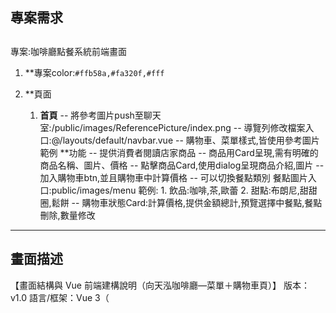 ## **專案需求**

## 
專案:咖啡廳點餐系統前端畫面
1. **專案color:```#ffb58a,#fa320f,#fff```
        
2. **頁面
    1. **首頁**
        -- 將參考圖片push至聊天室:/public/images/ReferencePicture/index.png
        -- 導覽列修改檔案入口:@/layouts/default/navbar.vue
        -- 購物車、菜單樣式,皆使用參考圖片範例
        **功能
        -- 提供消費者閱讀店家商品
        -- 商品用Card呈現,需有明確的商品名稱、圖片、價格
        -- 點擊商品Card,使用dialog呈現商品介紹,圖片
        -- 加入購物車btn,並且購物車中計算價格
        -- 可以切換餐點類別
            餐點圖片入口:public/images/menu
            範例:
                1. 飲品:咖啡,茶,歐蕾
                2. 甜點:布朗尼,甜甜圈,鬆餅
        -- 購物車狀態Card:計算價格,提供金額總計,預覽選擇中餐點,餐點刪除,數量修改
--- 
## **畫面描述** 
【畫面結構與 Vue 前端建構說明（向天泓咖啡廳—菜單＋購物車頁）】
版本：v1.0
語言/框架：Vue 3（<script setup>）、Pinia（狀態）、Vue Router（頁面切換）、Vite（開發建置）
UI 工具：可用原生 CSS / Tailwind / Vuetify（下文以中立命名與 class 說明，實作時可對應到任一 UI 套件）

────────────────────────────────────────
一、頁面總覽與版面配置
────────────────────────────────────────
頁面類型：商品清單 + 側邊購物車
整體佈局：
- Header（上方工具列）
- Main（左右兩欄）
  - LeftAside：分類目錄（左側窄欄）
  - ProductArea：商品卡片網格（中間主欄）
  - RightAside：購物車（右側窄欄）

使用 CSS Grid 或 Flex：
- Grid 方案：
  .page { display: grid; grid-template-rows: auto 1fr; height: 100vh; }
  .main { display: grid; grid-template-columns: 220px 1fr 360px; gap: 16px; }
- RWD：
  ≥1280px：維持三欄
  1024–1279px：購物車折疊為抽屜；主區域改 220px + 1fr
  <1024px：改為上下結構（分類折疊成 Drawer），商品採 2 欄或 1 欄，購物車以浮動/底部抽屜呈現
三、各區塊視覺與交互細節
────────────────────────────────────────
1) HeaderBar
- 置中頁名（大字：「向天泓咖啡廳」），左右各有功能鈕。
- 左上角「返回樣板」為淺橘色 Pill 按鈕；右側兩顆為淺色圓角按鈕。
- 事件：
  - onBackTemplate()：返回上一頁或樣板清單
  - onReservation()：導向訂位頁/外部連結
  - onHome()：回到首頁（router.push('/')）

2) CategorySidebar（左側分類）
- 包含：特色風味小火鍋、特色風味簡餐、單品咖啡、義式咖啡、茶、無咖啡因飲品、甜點、炸物
- 目前「特色風味小火鍋」高亮（紅底白字；圓角 Pill），其他為一般清單。
- 交互：點擊分類 → 觸發 setCategory(categoryId) → ProductGrid 依分類過濾。
- 可支援「滾動同步」：當中間商品滾動到某分類分段時，左側自動高亮對應分類。

3) ProductGrid（商品卡片區）
- 每列 3 張卡片（≥1280px），卡片等高，含大圖、品名、副標/標籤、售價、加入按鈕。
- 商品命名樣式（示例）：
  - 蕃茄牛切鍋（雞肉）—售價 NT$400
  - 泰式酸辣鍋（雞肉）—NT$380
  - 羊奶相相鍋（雞肉）—NT$380 等等
- 卡片元素：
  - 商品圖（上方）
  - 文字區：標題（粗體）、副標（灰字，如「特色風味小火鍋」）
  - 售價（「NT$380」）
  - 行動列：
    - 「加入」圓角紅色按鈕，含購物車小圖示與文字
- 事件/狀態：
  - addToCart(product, qty=1)
  - 可擴充：點卡進入「商品詳情對話框」選擇口味/加料/備註

4) CartSidebar（右側購物車）
- 空狀態：顯示「購物車是空的」
- 有品項時：
  - 列出每個 CartItem（縮圖、品名、口味、單價、數量 +/-、小計、刪除）
  - 活動橫幅（例：全品項85折優惠實施中！、滿500元再送炸物拼盤一份！）
  - 小計、總計（粗體）
  - 「前往結帳」主要按鈕（滿版橘色），disabled 條件：購物車為空或未達最低金額
- 右下角圓形按鈕（畫面顯示的「？」風格）：可作為「客服/說明/QA」
- 事件：
  - updateQty(itemId, +1/-1)
  - removeItem(itemId)
  - applyCoupon(code)（可在 CartPromo 中）
  - goCheckout()
  - 價格使用整數（TWD），顯示「NT$」字樣由前端格式化。
5) RWD 與可用性建議
────────────────────────────────────────
- 手機版將左側分類與右側購物車改為抽屜（Drawer）；固定底部顯示「查看購物車（總計）」浮動條。
- 圖片需等比例裁切（object-fit: cover）確保網格整齊。
- 鍵盤操作：Tab 可導覽卡片與加入按鈕。
- 無障礙：img 加 alt、按鈕加 aria-label、金額朗讀友善。
6) 骨架已對應到畫面：
- 左側類別清單（「特色風味小火鍋」高亮）
- 中間 3xN 商品卡（每張含圖、標題、副標、價格、加入）
- 右側購物車（空狀態、活動提示、小計/總計、前往結帳）
---
 **讀取GEMINI.md文件，強制行動協議、專案規範絕對優先級，須列出於聊天室(範例需返回GEMINI.md確認)，此後所有更新都需以此規範進行。
